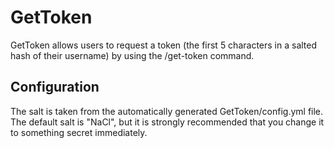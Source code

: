 GetToken
=

GetToken allows users to request a token (the first 5 characters in a salted hash of their username) by using the /get-token command.

Configuration
-

The salt is taken from the automatically generated GetToken/config.yml file. The default salt is "NaCl", but it is strongly recommended that you change it to something secret immediately.
